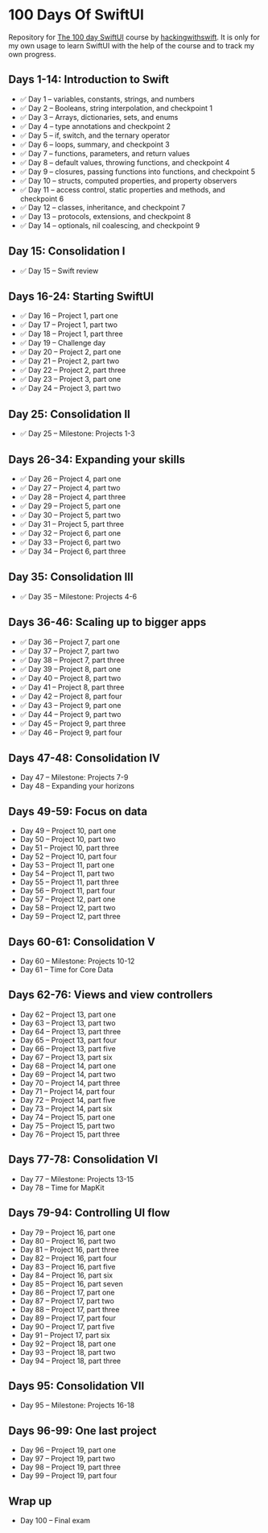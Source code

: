 # 100 Days Of SwiftUI
Repository for [The 100 day SwiftUI](https://www.hackingwithswift.com/100/swiftui) course by [hackingwithswift](www.hackingwithswift.com). 
It is only for my own usage to learn SwiftUI with the help of the course and to track my own progress.

## Days 1-14: Introduction to Swift
* :white_check_mark: Day 1  – variables, constants, strings, and numbers 
* :white_check_mark: Day 2  – Booleans, string interpolation, and checkpoint 1 
* :white_check_mark: Day 3  – Arrays, dictionaries, sets, and enums 
* :white_check_mark: Day 4  – type annotations and checkpoint 2 
* :white_check_mark: Day 5  – if, switch, and the ternary operator 
* :white_check_mark: Day 6  – loops, summary, and checkpoint 3 
* :white_check_mark: Day 7  – functions, parameters, and return values 
* :white_check_mark: Day 8  – default values, throwing functions, and checkpoint 4 
* :white_check_mark: Day 9  – closures, passing functions into functions, and checkpoint 5 
* :white_check_mark: Day 10 – structs, computed properties, and property observers
* :white_check_mark: Day 11 – access control, static properties and methods, and checkpoint 6
* :white_check_mark: Day 12 – classes, inheritance, and checkpoint 7
* :white_check_mark: Day 13 – protocols, extensions, and checkpoint 8
* :white_check_mark: Day 14 – optionals, nil coalescing, and checkpoint 9

## Day 15: Consolidation I
* :white_check_mark: Day 15 – Swift review

## Days 16-24: Starting SwiftUI
* :white_check_mark: Day 16 – Project 1, part one
* :white_check_mark: Day 17 – Project 1, part two
* :white_check_mark: Day 18 – Project 1, part three
* :white_check_mark: Day 19 – Challenge day
* :white_check_mark: Day 20 – Project 2, part one
* :white_check_mark: Day 21 – Project 2, part two
* :white_check_mark: Day 22 – Project 2, part three
* :white_check_mark: Day 23 – Project 3, part one
* :white_check_mark: Day 24 – Project 3, part two

## Day 25: Consolidation II
* :white_check_mark: Day 25 – Milestone: Projects 1-3

## Days 26-34: Expanding your skills
* :white_check_mark: Day 26 – Project 4, part one
* :white_check_mark: Day 27 – Project 4, part two
* :white_check_mark: Day 28 – Project 4, part three
* :white_check_mark: Day 29 – Project 5, part one
* :white_check_mark: Day 30 – Project 5, part two
* :white_check_mark: Day 31 – Project 5, part three
* :white_check_mark: Day 32 – Project 6, part one
* :white_check_mark: Day 33 – Project 6, part two
* :white_check_mark: Day 34 – Project 6, part three

## Day 35: Consolidation III
* :white_check_mark: Day 35 – Milestone: Projects 4-6

## Days 36-46: Scaling up to bigger apps
* :white_check_mark: Day 36 – Project 7, part one
* :white_check_mark: Day 37 – Project 7, part two
* :white_check_mark: Day 38 – Project 7, part three
* :white_check_mark: Day 39 – Project 8, part one
* :white_check_mark: Day 40 – Project 8, part two
* :white_check_mark: Day 41 – Project 8, part three
* :white_check_mark: Day 42 – Project 8, part four
* :white_check_mark: Day 43 – Project 9, part one
* :white_check_mark: Day 44 – Project 9, part two
* :white_check_mark: Day 45 – Project 9, part three
* :white_check_mark: Day 46 – Project 9, part four

## Days 47-48: Consolidation IV
* Day 47 – Milestone: Projects 7-9
* Day 48 – Expanding your horizons

## Days 49-59: Focus on data
* Day 49 – Project 10, part one
* Day 50 – Project 10, part two
* Day 51 – Project 10, part three
* Day 52 – Project 10, part four
* Day 53 – Project 11, part one
* Day 54 – Project 11, part two
* Day 55 – Project 11, part three
* Day 56 – Project 11, part four
* Day 57 – Project 12, part one
* Day 58 – Project 12, part two
* Day 59 – Project 12, part three

## Days 60-61: Consolidation V
* Day 60 – Milestone: Projects 10-12
* Day 61 – Time for Core Data

## Days 62-76: Views and view controllers
* Day 62 – Project 13, part one
* Day 63 – Project 13, part two
* Day 64 – Project 13, part three
* Day 65 – Project 13, part four
* Day 66 – Project 13, part five
* Day 67 – Project 13, part six
* Day 68 – Project 14, part one
* Day 69 – Project 14, part two
* Day 70 – Project 14, part three
* Day 71 – Project 14, part four
* Day 72 – Project 14, part five
* Day 73 – Project 14, part six
* Day 74 – Project 15, part one
* Day 75 – Project 15, part two
* Day 76 – Project 15, part three

## Days 77-78: Consolidation VI
* Day 77 – Milestone: Projects 13-15
* Day 78 – Time for MapKit

## Days 79-94: Controlling UI flow
* Day 79 – Project 16, part one
* Day 80 – Project 16, part two
* Day 81 – Project 16, part three
* Day 82 – Project 16, part four
* Day 83 – Project 16, part five
* Day 84 – Project 16, part six
* Day 85 – Project 16, part seven
* Day 86 – Project 17, part one
* Day 87 – Project 17, part two
* Day 88 – Project 17, part three
* Day 89 – Project 17, part four
* Day 90 – Project 17, part five
* Day 91 – Project 17, part six
* Day 92 – Project 18, part one
* Day 93 – Project 18, part two
* Day 94 – Project 18, part three

## Days 95: Consolidation VII
* Day 95 – Milestone: Projects 16-18

## Days 96-99: One last project
* Day 96 – Project 19, part one
* Day 97 – Project 19, part two
* Day 98 – Project 19, part three
* Day 99 – Project 19, part four

## Wrap up
* Day 100 – Final exam
